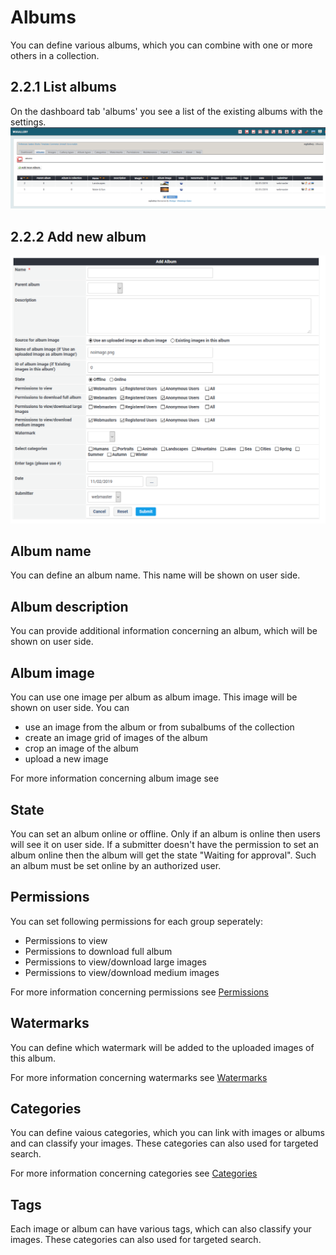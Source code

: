 # Albums

You can define various albums, which you can combine with one or more others in a collection.

## 2.2.1 List albums

On the dashboard tab 'albums' you see a list of the existing albums with the settings. ![](../../.gitbook/assets/admin_album.png)

## 2.2.2 Add new album

![Creation of new album](../../.gitbook/assets/admin_album_create.png)

## Album name

You can define an album name. This name will be shown on user side.

## Album description

You can provide additional information concerning an album, which will be shown on user side.

## Album image

You can use one image per album as album image. This image will be shown on user side. You can

* use an image from the album or from subalbums of the collection
* create an image grid of images of the album
* crop an image of the album
* upload a new image

For more information concerning album image see 

## State

You can set an album online or offline. Only if an album is online then users will see it on user side. If a submitter doesn't have the permission to set an album online then the album will get the state "Waiting for approval". Such an album must be set online by an authorized user.

## Permissions

You can set following permissions for each group seperately:

* Permissions to view
* Permissions to download full album
* Permissions to view/download large images
* Permissions to view/download medium images

For more information concerning permissions see [Permissions](permissions.md)

## Watermarks

You can define which watermark will be added to the uploaded images of this album.

For more information concerning watermarks see [Watermarks](watermarks.md)

## Categories

You can define vaious categories, which you can link with images or albums and can classify your images. These categories can also used for targeted search.

For more information concerning categories see [Categories](categories.md)

## Tags

Each image or album can have various tags, which can also classify your images. These categories can also used for targeted search.

